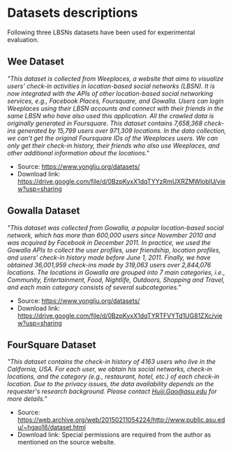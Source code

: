# Datasets descriptions
Following three LBSNs datasets have been used for experimental evaluation.
## Wee Dataset
<em>"This dataset is collected from Weeplaces, a website that aims to visualize users’ check-in activities in location-based social networks (LBSN). It is now integrated with the APIs of other location-based social networking services, e.g., Facebook Places, Foursquare, and Gowalla. Users can login Weeplaces using their LBSN accounts and connect with their friends in the same LBSN who have also used this application. All the crawled data is originally generated in Foursquare. This dataset contains 7,658,368 check-ins generated by 15,799 users over 971,309 locations. In the data collection, we can’t get the original Foursquare IDs of the Weeplaces users. We can only get their check-in history, their friends who also use Weeplaces, and other additional information about the locations." </em>
- Source: https://www.yongliu.org/datasets/
- Download link: https://drive.google.com/file/d/0BzpKyxX1dqTYYzRmUXRZMWloblU/view?usp=sharing

## Gowalla Dataset
<em> "This dataset was collected from Gowalla, a popular location-based social network, which has more than 600,000 users since November 2010 and was acquired by Facebook in December 2011. In practice, we used the Gowalla APIs to collect the user profiles, user friendship, location profiles, and users’ check-in history made before June 1, 2011. Finally, we have obtained 36,001,959 check-ins made by 319,063 users over 2,844,076 locations. The locations in Gowalla are grouped into 7 main categories, i.e., Community, Entertainment, Food, Nightlife, Outdoors, Shopping and Travel, and each main category consists of several subcategories." </em>

- Source: https://www.yongliu.org/datasets/
- Download link: https://drive.google.com/file/d/0BzpKyxX1dqTYRTFVYTd1UG81ZXc/view?usp=sharing

## FourSquare Dataset

<em> "This dataset contains the check-in history of 4163 users who live in the California, USA. For each user, we obtain his social networks, check-in locations, and the category (e.g., restaurant, hotel, etc.) of each check-in location. Due to the privacy issues, the data availability depends on the requester's research background. Please contact Huiji.Gao@asu.edu for more details."</em>

- Source: https://web.archive.org/web/20150211054224/http://www.public.asu.edu/~hgao16/dataset.html
- Download link: Special permissions are required from the author as mentioned on the source website.
 